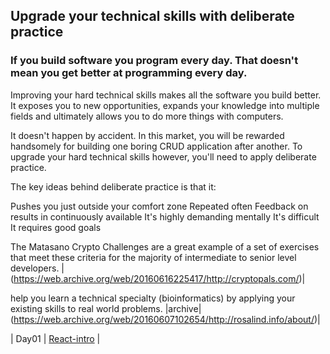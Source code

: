 ## Upgrade your technical skills with deliberate practice

### If you build software you program every day. That doesn't mean you get better at programming every day.
Improving your hard technical skills makes all the software you build better. It exposes you to new opportunities, expands your knowledge into multiple fields and ultimately allows you to do more things with computers.

It doesn't happen by accident. In this market, you will be rewarded handsomely for building one boring CRUD application after another. To upgrade your hard technical skills however, you'll need to apply deliberate practice.

The key ideas behind deliberate practice is that it:

Pushes you just outside your comfort zone
Repeated often
Feedback on results in continuously available
It's highly demanding mentally
It's difficult
It requires good goals

The Matasano Crypto Challenges are a great example of a set of exercises that meet these criteria for the majority of intermediate to senior level developers.
|(https://web.archive.org/web/20160616225417/http://cryptopals.com/)|


help you learn a technical specialty (bioinformatics) by applying your existing skills to real world problems.
|archive|(https://web.archive.org/web/20160607102654/http://rosalind.info/about/)|



| Day01  | [React-intro](https://github.com/AhmedAwamleh/reading-notes/blob/main/day01.md)  |
